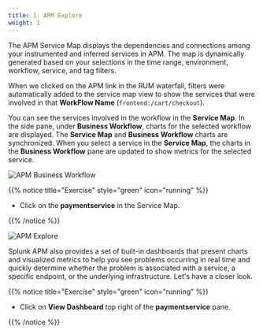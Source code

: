```yaml
---
title: 1. APM Explore
weight: 1
---
```


The APM Service Map displays the dependencies and connections among your instrumented and inferred services in APM. The map is dynamically generated based on your selections in the time range, environment, workflow, service, and tag filters.

When we clicked on the APM link in the RUM waterfall, filters were automatically added to the service map view to show the services that were involved in that **WorkFlow Name** (`frontend:/cart/checkout`).

You can see the services involved in the workflow in the **Service Map**. In the side pane, under **Business Workflow**, charts for the selected workflow are displayed. The **Service Map** and **Business Workflow** charts are synchronized. When you select a service in the **Service Map**, the charts in the **Business Workflow** pane are updated to show metrics for the selected service.

![APM Business Workflow](../images/apm-business-workflow.png)

{{% notice title="Exercise" style="green" icon="running" %}}

* Click on the **paymentservice** in the Service Map.

{{% /notice %}}

![APM Explore](../images/apm-explore.png)

Splunk APM also provides a set of built-in dashboards that present charts and visualized metrics to help you see problems occurring in real time and quickly determine whether the problem is associated with a service, a specific endpoint, or the underlying infrastructure. Let's have a closer look.

{{% notice title="Exercise" style="green" icon="running" %}}

* Click on **View Dashboard** top right of the **paymentservice** pane.

{{% /notice %}}

